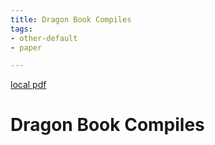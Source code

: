 ```yaml
---
title: Dragon Book Compiles
tags:
- other-default
- paper

---
```


[local pdf](../../../pdfs/dragon-book-compiles.pdf)

# Dragon Book Compiles
